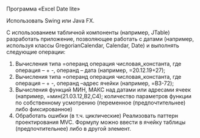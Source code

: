 Программа «Excel Date lite»

Использовать Swing или Java FX.

C использованием табличной компоненты (например, JTable) разработать приложение,
позволяющее работать с датами (например, используя классы GregorianCalendar,
Calendar, Date) и выполнять следующие операции:
1. Вычисления типа =операнд операция числовая_константа, где операция – + -,
операнд – дата (например, =20.12.19+27);
2. Вычисления типа =операнд операция числовая_константа, где операция – + -,
операнд –адрес ячейки (например, =B3-72);
3. Вычисления функций МИН, МАКС над датами или адресами ячеек (например,
=мин(21.03.12,В2,С4); количество параметров функции по собственному
усмотрению (переменное (предпочтительнее) либо фиксированное)
4. Обработать ошибки (в т.ч. циклические)
Реализовать паттерн проектирования MVC.
Формулу можно ввести в ячейку таблицы (предпочтительнее) либо в другой элемент.

